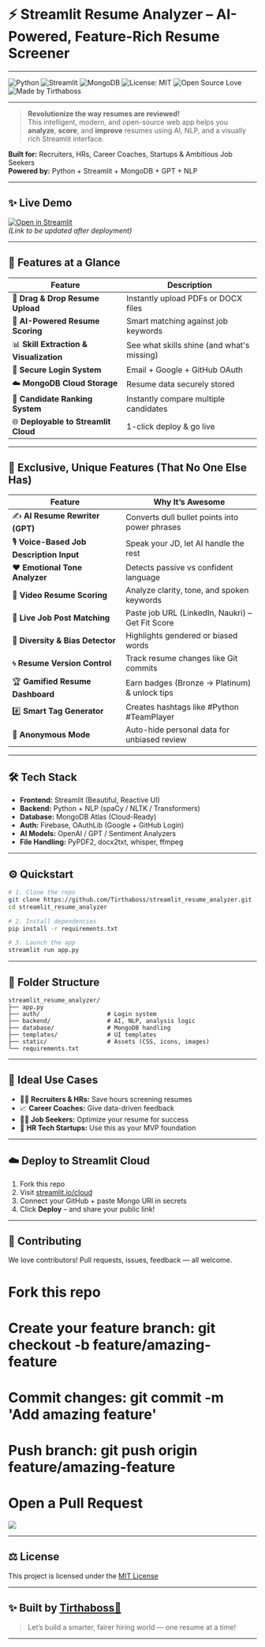 # ⚡️ Streamlit Resume Analyzer – AI-Powered, Feature-Rich Resume Screener

---

![Python](https://img.shields.io/badge/Python-3.10-blue?logo=python)
![Streamlit](https://img.shields.io/badge/Built_with-Streamlit-ff4b4b?logo=streamlit)
![MongoDB](https://img.shields.io/badge/Database-MongoDB-green?logo=mongodb)
![License: MIT](https://img.shields.io/badge/License-MIT-yellow.svg)
![Open Source Love](https://img.shields.io/badge/Open%20Source-%E2%9D%A4-red)
![Made by Tirthaboss](https://img.shields.io/badge/Made%20by-Tirthaboss-blueviolet)

---

> **Revolutionize the way resumes are reviewed!**  
> This intelligent, modern, and open-source web app helps you **analyze**, **score**, and **improve** resumes using AI, NLP, and a visually rich Streamlit interface.

**Built for:** Recruiters, HRs, Career Coaches, Startups & Ambitious Job Seekers  
**Powered by:** Python + Streamlit + MongoDB + GPT + NLP

---

## ✨ Live Demo

[![Open in Streamlit](https://static.streamlit.io/badges/streamlit_badge_black_white.svg)](https://share.streamlit.io/)  
*(Link to be updated after deployment)*

---

## 🚀 Features at a Glance

| Feature | Description |
|--------|-------------|
| 📄 **Drag & Drop Resume Upload** | Instantly upload PDFs or DOCX files |
| 🧠 **AI-Powered Resume Scoring** | Smart matching against job keywords |
| 📊 **Skill Extraction & Visualization** | See what skills shine (and what's missing) |
| 🔐 **Secure Login System** | Email + Google + GitHub OAuth |
| ☁️ **MongoDB Cloud Storage** | Resume data securely stored |
| 🎯 **Candidate Ranking System** | Instantly compare multiple candidates |
| 🌐 **Deployable to Streamlit Cloud** | 1-click deploy & go live |

---

## 💎 Exclusive, Unique Features (That No One Else Has)

| Feature | Why It’s Awesome |
|--------|------------------|
| ✍️ **AI Resume Rewriter (GPT)** | Converts dull bullet points into power phrases |
| 🎙️ **Voice-Based Job Description Input** | Speak your JD, let AI handle the rest |
| ❤️ **Emotional Tone Analyzer** | Detects passive vs confident language |
| 🎥 **Video Resume Scoring** | Analyze clarity, tone, and spoken keywords |
| 🔗 **Live Job Post Matching** | Paste job URL (LinkedIn, Naukri) – Get Fit Score |
| 🌈 **Diversity & Bias Detector** | Highlights gendered or biased words |
| 🌀 **Resume Version Control** | Track resume changes like Git commits |
| 🏆 **Gamified Resume Dashboard** | Earn badges (Bronze → Platinum) & unlock tips |
| #️⃣ **Smart Tag Generator** | Creates hashtags like #Python #TeamPlayer |
| 👻 **Anonymous Mode** | Auto-hide personal data for unbiased review |

---

## 🛠️ Tech Stack

- **Frontend:** Streamlit (Beautiful, Reactive UI)
- **Backend:** Python + NLP (spaCy / NLTK / Transformers)
- **Database:** MongoDB Atlas (Cloud-Ready)
- **Auth:** Firebase, OAuthLib (Google + GitHub Login)
- **AI Models:** OpenAI / GPT / Sentiment Analyzers
- **File Handling:** PyPDF2, docx2txt, whisper, ffmpeg

---

## ⚙️ Quickstart

```bash
# 1. Clone the repo
git clone https://github.com/Tirthaboss/streamlit_resume_analyzer.git
cd streamlit_resume_analyzer

# 2. Install dependencies
pip install -r requirements.txt

# 3. Launch the app
streamlit run app.py
````

---

## 📂 Folder Structure

```
streamlit_resume_analyzer/
├── app.py
├── auth/                   # Login system
├── backend/                # AI, NLP, analysis logic
├── database/               # MongoDB handling
├── templates/              # UI templates
├── static/                 # Assets (CSS, icons, images)
└── requirements.txt
```

---

## 🎯 Ideal Use Cases

* 👨‍💼 **Recruiters & HRs:** Save hours screening resumes
* 📈 **Career Coaches:** Give data-driven feedback
* 🧑‍💻 **Job Seekers:** Optimize your resume for success
* 🧪 **HR Tech Startups:** Use this as your MVP foundation

---

<!--## 📸 Screenshots

> *(Include beautiful UI screenshots, dashboards, upload page, and analytics cards here)*

--->

## ☁️ Deploy to Streamlit Cloud

1. Fork this repo
2. Visit [streamlit.io/cloud](https://streamlit.io/cloud)
3. Connect your GitHub + paste Mongo URI in secrets
4. Click **Deploy** – and share your public link!

---

## 🤝 Contributing

We love contributors!
Pull requests, issues, feedback — all welcome.

# Fork this repo
# Create your feature branch: git checkout -b feature/amazing-feature
# Commit changes: git commit -m 'Add amazing feature'
# Push branch: git push origin feature/amazing-feature
# Open a Pull Request
<a href="https://github.com/Tirthaboss/streamlit_resume_analyzer/graphs/contributors">
  <img src="https://contrib.rocks/image?repo=Tirthaboss/streamlit_resume_analyzer" />
</a>


---

## ⚖️ License

This project is licensed under the [MIT License](LICENSE)

---

## ✨ Built by [Tirthaboss💝](https://github.com/Tirthaboss)

> Let’s build a smarter, fairer hiring world — one resume at a time!


---

